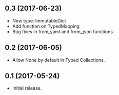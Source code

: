 0.3 (2017-06-23)
----------------
- New type: ImmutableDict
- Add function on TypedMapping
- Bug fixes in from_yaml and from_json functions.


0.2 (2017-06-05)
----------------
- Allow None by default in Typed Collections.


0.1 (2017-05-24)
----------------
- Initial release.
